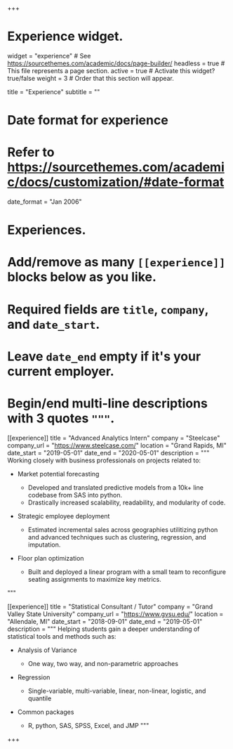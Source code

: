 +++
# Experience widget.
widget = "experience"  # See https://sourcethemes.com/academic/docs/page-builder/
headless = true  # This file represents a page section.
active = true  # Activate this widget? true/false
weight = 3  # Order that this section will appear.

title = "Experience"
subtitle = ""

# Date format for experience
#   Refer to https://sourcethemes.com/academic/docs/customization/#date-format
date_format = "Jan 2006"

# Experiences.
#   Add/remove as many `[[experience]]` blocks below as you like.
#   Required fields are `title`, `company`, and `date_start`.
#   Leave `date_end` empty if it's your current employer.
#   Begin/end multi-line descriptions with 3 quotes `"""`.
[[experience]]
  title = "Advanced Analytics Intern"
  company = "Steelcase"
  company_url = "https://www.steelcase.com/"
  location = "Grand Rapids, MI"
  date_start = "2019-05-01"
  date_end = "2020-05-01"
  description = """
  Working closely with business professionals on projects related to:
  
  * Market potential forecasting
  
    * Developed and translated predictive models from a 10k+ line codebase from SAS into python.
    * Drastically increased scalability, readability, and modularity of code.
    
  * Strategic employee deployment
  
    * Estimated incremental sales across geographies utilitizing python and advanced techniques such as clustering, regression, and imputation.
    
  * Floor plan optimization
  
    * Built and deployed a linear program with a small team to reconfigure seating assignments to maximize key metrics.

  """

[[experience]]
  title = "Statistical Consultant / Tutor"
  company = "Grand Valley State University"
  company_url = "https://www.gvsu.edu/"
  location = "Allendale, MI"
  date_start = "2018-09-01"
  date_end = "2019-05-01"
  description = """
  Helping students gain a deeper understanding of statistical tools and methods such as:
  
  * Analysis of Variance
  
     * One way, two way, and non-parametric approaches
  * Regression
  
     * Single-variable, multi-variable, linear, non-linear, logistic, and quantile
  * Common packages
  
     * R, python, SAS, SPSS, Excel, and JMP
  """

+++
